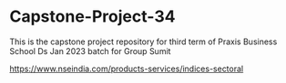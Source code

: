 # Capstone-Project-34
This is the capstone project repository for third term of Praxis Business School Ds Jan 2023 batch for Group Sumit


https://www.nseindia.com/products-services/indices-sectoral
